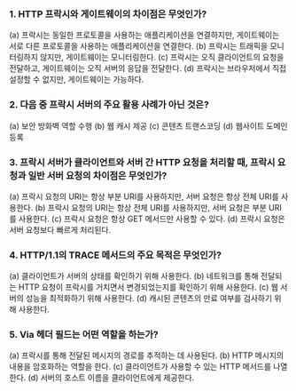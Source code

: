 ### 1. HTTP 프락시와 게이트웨이의 차이점은 무엇인가?

(a) 프락시는 동일한 프로토콜을 사용하는 애플리케이션을 연결하지만, 게이트웨이는 서로 다른 프로토콜을 사용하는 애플리케이션을 연결한다.
(b) 프락시는 트래픽을 모니터링하지 않지만, 게이트웨이는 모니터링한다.
(c) 프락시는 오직 클라이언트의 요청을 전달하고, 게이트웨이는 오직 서버의 응답을 전달한다.
(d) 프락시는 브라우저에서 직접 설정할 수 없지만, 게이트웨이는 가능하다.

### 2. 다음 중 프락시 서버의 주요 활용 사례가 아닌 것은?

(a) 보안 방화벽 역할 수행
(b) 웹 캐시 제공
(c) 콘텐츠 트랜스코딩
(d) 웹사이트 도메인 등록

### 3. 프락시 서버가 클라이언트와 서버 간 HTTP 요청을 처리할 때, 프락시 요청과 일반 서버 요청의 차이점은 무엇인가?

(a) 프락시 요청의 URI는 항상 부분 URI를 사용하지만, 서버 요청은 항상 전체 URI를 사용한다.
(b) 프락시 요청의 URI는 항상 전체 URI를 사용하지만, 서버 요청은 부분 URI를 사용한다.
(c) 프락시 요청은 항상 GET 메서드만 사용할 수 있다.
(d) 프락시 요청은 서버 요청보다 빠르게 처리된다.

### 4. HTTP/1.1의 TRACE 메서드의 주요 목적은 무엇인가?

(a) 클라이언트가 서버의 상태를 확인하기 위해 사용한다.
(b) 네트워크를 통해 전달되는 HTTP 요청이 프락시를 거치면서 변경되었는지를 확인하기 위해 사용한다.
(c) 웹 서버의 성능을 최적화하기 위해 사용한다.
(d) 캐시된 콘텐츠의 만료 여부를 검사하기 위해 사용한다.

### 5. Via 헤더 필드는 어떤 역할을 하는가?

(a) 프락시를 통해 전달된 메시지의 경로를 추적하는 데 사용된다.
(b) HTTP 메시지의 내용을 암호화하는 역할을 한다.
(c) 클라이언트가 사용할 수 있는 HTTP 메서드를 나열한다.
(d) 서버의 호스트 이름을 클라이언트에게 제공한다.
